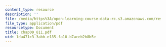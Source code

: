 ```yaml
---
content_type: resource
description: ''
file: /media/https%3A/open-learning-course-data-rc.s3.amazonaws.com/res-6-001-continuum-electromechanics-spring-2009/1da471c33abbe185fa10b7aceb2b8b5e_chap09_811.pdf
file_type: application/pdf
resourcetype: Document
title: chap09_811.pdf
uid: 1da471c3-3abb-e185-fa10-b7aceb2b8b5e
---
```

